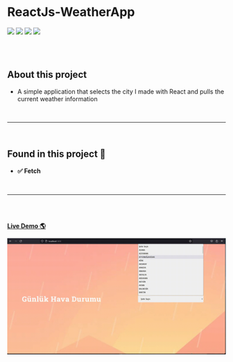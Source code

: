 # ReactJs-WeatherApp


<a href="https://mail.google.com/mail/u/0/?pli=1#inbox?compose=GTvVlcSKjgGhmHnzNTSmvLSNWDHBflkpdJGksXPQLrhjWnkLZJGbJMtfBdRWlQMPGmbjBWqHvcxWP"><img src="https://img.shields.io/badge/Gmail-e82a09.svg?&style=for-the-badge&logo=gmail&logoColor=white" /></a>
 <a href="https://www.linkedin.com/in/enes-demir-a9374422b/%22"><img src="https://img.shields.io/badge/linkedin-%230077B5.svg?&style=for-the-badge&logo=linkedin&logoColor=white" /></a>
 <a href="https://www.instagram.com/enesdemir3662"><img src="https://img.shields.io/badge/Instagram-E4405F?style=for-the-badge&logo=instagram&logoColor=white" /></a>
 <a href="https://discord.gg/ExBg4ZrS" target="_blank"><img src="https://img.shields.io/badge/Discord-7289DA?style=for-the-badge&logo=discord&logoColor=white" target="_blank"></a>
 
<br>
<br>

## About this project
* A simple application that selects the city I made with React and pulls the current weather information

<br>

 ---

<br>

## Found in this project 🚀

- **✅ Fetch**

<br>

 ---

<br>
<br>

[**Live Demo 🌎**]()

![ reactjs popup demo](weather.gif)
